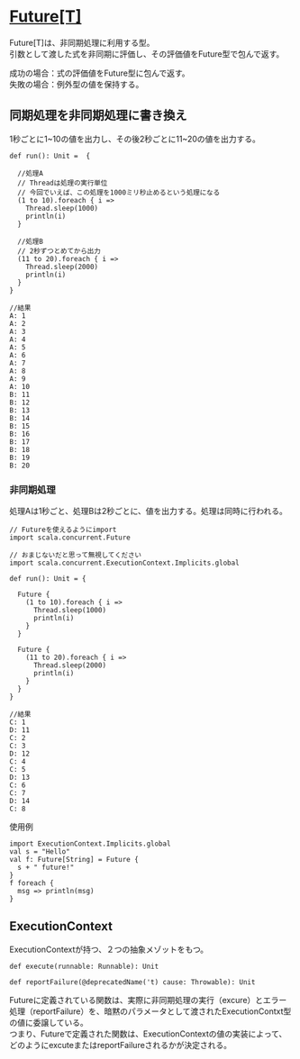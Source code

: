 # [Future[T]](https://github.com/scala/scala/blob/v2.13.3/src/library/scala/concurrent/Future.scala#L98)
Future[T]は、非同期処理に利用する型。  
引数として渡した式を非同期に評価し、その評価値をFuture型で包んで返す。 

成功の場合：式の評価値をFuture型に包んで返す。  
失敗の場合：例外型の値を保持する。  


## 同期処理を非同期処理に書き換え
1秒ごとに1~10の値を出力し、その後2秒ごとに11~20の値を出力する。  
```
def run(): Unit =  {
  
  //処理A
  // Threadは処理の実行単位
  // 今回でいえば、この処理を1000ミリ秒止めるという処理になる
  (1 to 10).foreach { i =>
    Thread.sleep(1000)
    println(i)
  }
  
  //処理B
  // 2秒ずつとめてから出力
  (11 to 20).foreach { i =>
    Thread.sleep(2000)
    println(i)
  }
}

//結果
A: 1
A: 2
A: 3
A: 4
A: 5
A: 6
A: 7
A: 8
A: 9
A: 10
B: 11
B: 12
B: 13
B: 14
B: 15
B: 16
B: 17
B: 18
B: 19
B: 20
```

### 非同期処理  
処理Aは1秒ごと、処理Bは2秒ごとに、値を出力する。処理は同時に行われる。
```
// Futureを使えるようにimport
import scala.concurrent.Future

// おまじないだと思って無視してください
import scala.concurrent.ExecutionContext.Implicits.global

def run(): Unit = {

  Future {
    (1 to 10).foreach { i =>
      Thread.sleep(1000)
      println(i)
    }
  }

  Future {
    (11 to 20).foreach { i =>
      Thread.sleep(2000)
      println(i)
    }
  }
}

//結果
C: 1
D: 11
C: 2
C: 3
D: 12
C: 4
C: 5
D: 13
C: 6
C: 7
D: 14
C: 8
```


使用例
```
import ExecutionContext.Implicits.global
val s = "Hello"
val f: Future[String] = Future {
  s + " future!"
}
f foreach {
  msg => println(msg)
}
```
 
## ExecutionContext

ExecutionContextが持つ、２つの抽象メゾットをもつ。  
```
def execute(runnable: Runnable): Unit

def reportFailure(@deprecatedName('t) cause: Throwable): Unit
```

Futureに定義されている関数は、実際に非同期処理の実行（excure）とエラー処理（reportFailure）を、暗黙のパラメータとして渡されたExecutionContxt型の値に委譲している。  
つまり、Futureで定義された関数は、ExecutionContextの値の実装によって、どのようにexcuteまたはreportFailureされるかが決定される。  


